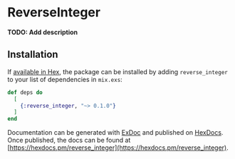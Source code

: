 # ReverseInteger

**TODO: Add description**

## Installation

If [available in Hex](https://hex.pm/docs/publish), the package can be installed
by adding `reverse_integer` to your list of dependencies in `mix.exs`:

```elixir
def deps do
  [
    {:reverse_integer, "~> 0.1.0"}
  ]
end
```

Documentation can be generated with [ExDoc](https://github.com/elixir-lang/ex_doc)
and published on [HexDocs](https://hexdocs.pm). Once published, the docs can
be found at [https://hexdocs.pm/reverse_integer](https://hexdocs.pm/reverse_integer).

